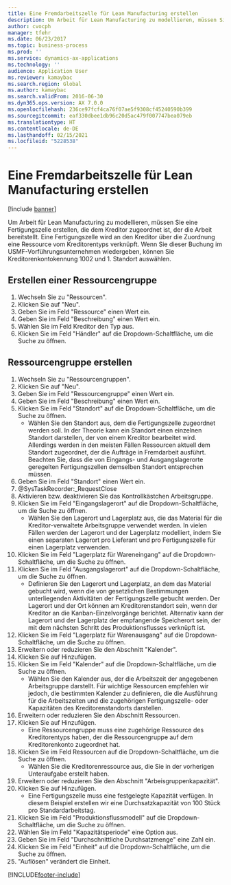 ```yaml
---
title: Eine Fremdarbeitszelle für Lean Manufacturing erstellen
description: Um Arbeit für Lean Manufacturing zu modellieren, müssen Sie eine Fertigungszelle erstellen, die dem Kreditor zugeordnet ist, der die Arbeit bereitstellt.
author: cvocph
manager: tfehr
ms.date: 06/23/2017
ms.topic: business-process
ms.prod: ''
ms.service: dynamics-ax-applications
ms.technology: ''
audience: Application User
ms.reviewer: kamaybac
ms.search.region: Global
ms.author: kamaybac
ms.search.validFrom: 2016-06-30
ms.dyn365.ops.version: AX 7.0.0
ms.openlocfilehash: 236ce97fcf4ca76f07ae5f9308cf45240590b399
ms.sourcegitcommit: eaf330dbee1db96c20d5ac479f007747bea079eb
ms.translationtype: HT
ms.contentlocale: de-DE
ms.lasthandoff: 02/15/2021
ms.locfileid: "5228538"
---
```

# <a name="create-a-subcontracted-work-cell-for-lean-manufacturing"></a>Eine Fremdarbeitszelle für Lean Manufacturing erstellen

[!include [banner](../../includes/banner.md)]

Um Arbeit für Lean Manufacturing zu modellieren, müssen Sie eine Fertigungszelle erstellen, die dem Kreditor zugeordnet ist, der die Arbeit bereitstellt. Eine Fertigungszelle wird an den Kreditor über die Zuordnung eine Ressource vom Kreditorentyps verknüpft. Wenn Sie dieser Buchung im USMF-Vorführungsunternehmen wiedergeben, können Sie Kreditorenkontokennung 1002 und 1. Standort auswählen.


## <a name="create-a-vendor-resource"></a>Erstellen einer Ressourcengruppe
1. Wechseln Sie zu "Ressourcen".
2. Klicken Sie auf "Neu".
3. Geben Sie im Feld "Ressource" einen Wert ein.
4. Geben Sie im Feld "Beschreibung" einen Wert ein.
5. Wählen Sie im Feld Kreditor den Typ aus.
6. Klicken Sie im Feld "Händler" auf die Dropdown-Schaltfläche, um die Suche zu öffnen.

## <a name="create-the-resource-group"></a>Ressourcengruppe erstellen
1. Wechseln Sie zu "Ressourcengruppen".
2. Klicken Sie auf "Neu".
3. Geben Sie im Feld "Ressourcengruppe" einen Wert ein.
4. Geben Sie im Feld "Beschreibung" einen Wert ein.
5. Klicken Sie im Feld "Standort" auf die Dropdown-Schaltfläche, um die Suche zu öffnen.
    * Wählen Sie den Standort aus, dem die Fertigungszelle zugeordnet werden soll. In der Theorie kann ein Standort einen einzelnen Standort darstellen, der von einem Kreditor bearbeitet wird. Allerdings werden in den meisten Fällen Ressourcen aktuell dem Standort zugeordnet, der die Aufträge in  Fremdarbeit ausführt. Beachten Sie, dass die von Eingangs- und Ausgangslagerorte geregelten Fertigungszellen demselben Standort entsprechen müssen.  
6. Geben Sie im Feld "Standort" einen Wert ein.
7. @SysTaskRecorder:_RequestClose
8. Aktivieren bzw. deaktivieren Sie das Kontrollkästchen Arbeitsgruppe.
9. Klicken Sie im Feld "Eingangslagerort" auf die Dropdown-Schaltfläche, um die Suche zu öffnen.
    * Wählen Sie den Lagerort und Lagerplatz aus, die das Material für die Kreditor-verwaltete Arbeitsgruppe verwendet werden. In vielen Fällen werden der Lagerort und der Lagerplatz modelliert, indem Sie einen separaten Lagerort pro Lieferant und pro Fertigungszelle für einen Lagerplatz verwenden.  
10. Klicken Sie im Feld "Lagerplatz für Wareneingang" auf die Dropdown-Schaltfläche, um die Suche zu öffnen.
11. Klicken Sie im Feld "Ausgangslagerort" auf die Dropdown-Schaltfläche, um die Suche zu öffnen.
    * Definieren Sie den Lagerort und Lagerplatz, an dem das Material gebucht wird, wenn die von gesetzlichen Bestimmungen unterliegenden Aktivitäten der Fertigungszelle gebucht werden. Der Lagerort und der Ort können am Kreditorenstandort sein, wenn der Kreditor an die Kanban-Einzelvorgänge berichtet. Alternativ kann der Lagerort und der Lagerplatz der empfangende Speicherort sein, der mit dem nächsten Schritt des Produktionsflusses verknüpft ist.  
12. Klicken Sie im Feld "Lagerplatz für Warenausgang" auf die Dropdown-Schaltfläche, um die Suche zu öffnen.
13. Erweitern oder reduzieren Sie den Abschnitt "Kalender".
14. Klicken Sie auf Hinzufügen.
15. Klicken Sie im Feld "Kalender" auf die Dropdown-Schaltfläche, um die Suche zu öffnen.
    * Wählen Sie den Kalender aus, der die Arbeitszeit der angegebenen Arbeitsgruppe darstellt. Für wichtige Ressourcen empfehlen wir jedoch, die bestimmten Kalender zu definieren, die die Ausführung für die  Arbeitszeiten und die zugehörigen Fertigungszelle- oder Kapazitäten des Kreditorenstandorts darstellen.  
16. Erweitern oder reduzieren Sie den Abschnitt Ressourcen.
17. Klicken Sie auf Hinzufügen.
    * Eine Ressourcengruppe muss eine zugehörige Ressource des Kreditorentyps haben, der die Ressourcengruppe auf dem Kreditorenkonto zugeordnet hat.  
18. Klicken Sie im Feld Ressourcen auf die Dropdown-Schaltfläche, um die Suche zu öffnen.
    * Wählen Sie die Kreditorenressource aus, die Sie in der vorherigen Unteraufgabe erstellt haben.  
19. Erweitern oder reduzieren Sie den Abschnitt "Arbeisgruppenkapazität".
20. Klicken Sie auf Hinzufügen.
    * Eine Fertigungszelle muss eine festgelegte Kapazität verfügen. In diesem Beispiel erstellen wir eine Durchsatzkapazität von 100 Stück pro Standardarbeitstag.  
21. Klicken Sie im Feld "Produktionsflussmodell" auf die Dropdown-Schaltfläche, um die Suche zu öffnen.
22. Wählen Sie im Feld "Kapazitätsperiode" eine Option aus.
23. Geben Sie im Feld "Durchschnittliche Durchsatzmenge" eine Zahl ein.
24. Klicken Sie im Feld "Einheit" auf die Dropdown-Schaltfläche, um die Suche zu öffnen.
25. "Auflösen" verändert die Einheit.



[!INCLUDE[footer-include](../../../includes/footer-banner.md)]